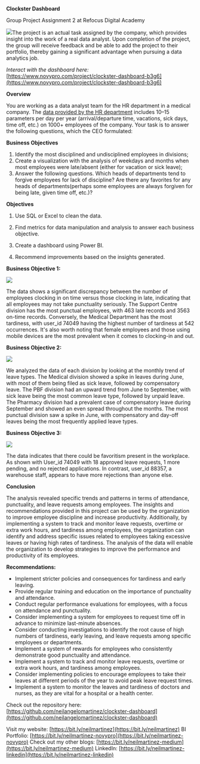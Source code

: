**Clockster Dashboard**

Group Project Assignment 2 at Refocus Digital Academy

![](RackMultipart20230221-1-cmksqd_html_d18e18744e82d219.png)The project is an actual task assigned by the company, which provides insight into the work of a real data analyst. Upon completion of the project, the group will receive feedback and be able to add the project to their portfolio, thereby gaining a significant advantage when pursuing a data analytics job.

_Interact with the dashboard here:_[https://www.novypro.com/project/clockster-dashboard-b3g6](https://www.novypro.com/project/clockster-dashboard-b3g6)

**Overview**

You are working as a data analyst team for the HR department in a medical company. The [data provided by the HR department](https://drive.google.com/file/d/1AXekCqXF4cFlyOm_IEzrNvNgOKW1Qj0a/view) includes 10–15 parameters per day per year (arrival/departure time, vacations, sick days, time off, etc.) on 1000+ employees of the company. Your task is to answer the following questions, which the CEO formulated:

**Business Objectives**

1. Identify the most disciplined and undisciplined employees in divisions;
2. Create a visualization with the analysis of weekdays and months when
 most employees were late/absent (either for vacation or sick leave);
3. Answer the following questions. Which heads of departments tend to forgive employees for lack of discipline? Are there any favorites for any heads of departments(perhaps some employees are always forgiven for being late, given time off, etc.)?

**Objectives**

1. Use SQL or Excel to clean the data.

2. Find metrics for data manipulation and analysis to answer each business objective.

3. Create a dashboard using Power BI.

4. Recommend improvements based on the insights generated.

**Business Objective 1:**

![](RackMultipart20230221-1-cmksqd_html_be9985c9c4c8e11f.png)

The data shows a significant discrepancy between the number of employees clocking in on time versus those clocking in late, indicating that all employees may not take punctuality seriously. The Support Centre division has the most punctual employees, with 463 late records and 3563 on-time records. Conversely, the Medical Department has the most tardiness, with user\_id 74049 having the highest number of tardiness at 542 occurrences. It's also worth noting that female employees and those using mobile devices are the most prevalent when it comes to clocking-in and out.

**Business Objective 2:**

![](RackMultipart20230221-1-cmksqd_html_7b7288ee1a2cb495.png)

We analyzed the data of each division by looking at the monthly trend of leave types. The Medical division showed a spike in leaves during June, with most of them being filed as sick leave, followed by compensatory leave. The PBF division had an upward trend from June to September, with sick leave being the most common leave type, followed by unpaid leave. The Pharmacy division had a prevalent case of compensatory leave during September and showed an even spread throughout the months. The most punctual division saw a spike in June, with compensatory and day-off leaves being the most frequently applied leave types.

**Business Objective 3:**

![](RackMultipart20230221-1-cmksqd_html_3ec541b5a8743606.png)

The data indicates that there could be favoritism present in the workplace. As shown with User\_id 74049 with 18 approved leave requests, 1 more pending, and no rejected applications. In contrast, user\_id 88357, a warehouse staff, appears to have more rejections than anyone else.

**Conclusion**

The analysis revealed specific trends and patterns in terms of attendance, punctuality, and leave requests among employees. The insights and recommendations provided in this project can be used by the organization to improve employee discipline and increase productivity. Additionally, by implementing a system to track and monitor leave requests, overtime or extra work hours, and tardiness among employees, the organization can identify and address specific issues related to employees taking excessive leaves or having high rates of tardiness. The analysis of the data will enable the organization to develop strategies to improve the performance and productivity of its employees.

**Recommendations:**

- Implement stricter policies and consequences for tardiness and early leaving.
- Provide regular training and education on the importance of punctuality and attendance.
- Conduct regular performance evaluations for employees, with a focus on attendance and punctuality.
- Consider implementing a system for employees to request time off in advance to minimize last-minute absences.
- Consider conducting investigations to identify the root cause of high numbers of tardiness, early leaving, and leave requests among specific employees or departments.
- Implement a system of rewards for employees who consistently demonstrate good punctuality and attendance.
- Implement a system to track and monitor leave requests, overtime or extra work hours, and tardiness among employees.
- Consider implementing policies to encourage employees to take their leaves at different periods of the year to avoid peak leave request times.
- Implement a system to monitor the leaves and tardiness of doctors and nurses, as they are vital for a hospital or a health center.

Check out the repository here: [https://github.com/neilangelomartinez/clockster-dashboard](https://github.com/neilangelomartinez/clockster-dashboard)

Visit my website: [https://bit.ly/neilmartinez](https://bit.ly/neilmartinez)
 BI Portfolio: [https://bit.ly/neilmartinez-novypro](https://bit.ly/neilmartinez-novypro)
 Check out my other blogs: [https://bit.ly/neilmartinez-medium](https://bit.ly/neilmartinez-medium)
 LinkedIn: [https://bit.ly/neilmartinez-linkedin](https://bit.ly/neilmartinez-linkedin)